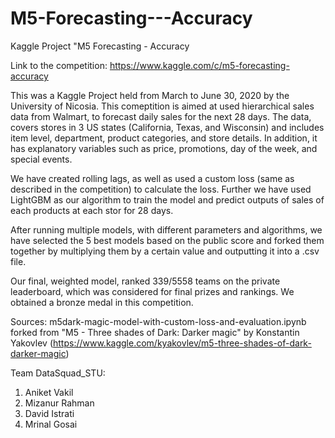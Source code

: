 # M5-Forecasting---Accuracy
Kaggle Project "M5 Forecasting - Accuracy

Link to the competition: https://www.kaggle.com/c/m5-forecasting-accuracy

This was a Kaggle Project held from March to June 30, 2020 by the University of Nicosia. This comeptition is aimed at used hierarchical sales data from Walmart, to forecast daily sales for the next 28 days. The data, covers stores in 3 US states (California, Texas, and Wisconsin) and includes item level, department, product categories, and store details. In addition, it has explanatory variables such as price, promotions, day of the week, and special events.

We have created rolling lags, as well as used a custom loss (same as described in the competition) to calculate the loss. Further we have used LightGBM as our algorithm to train the model and predict outputs of sales of each products at each stor for 28 days.

After running multiple models, with different parameters and algorithms, we have selected the 5 best models based on the public score and forked them together by multiplying them by a certain value and outputting it into a .csv file.

Our final, weighted model, ranked 339/5558 teams on the private leaderboard, which was considered for final prizes and rankings. We obtained a bronze medal in this competition.

Sources:
m5dark-magic-model-with-custom-loss-and-evaluation.ipynb forked from "M5 - Three shades of Dark: Darker magic" by Konstantin Yakovlev (https://www.kaggle.com/kyakovlev/m5-three-shades-of-dark-darker-magic)

Team DataSquad_STU:
1) Aniket Vakil
2) Mizanur Rahman
3) David Istrati
4) Mrinal Gosai
